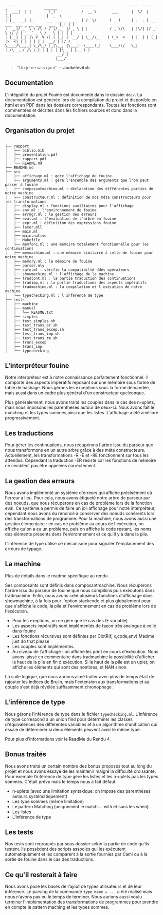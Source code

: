 ```
 _____    _          _              _____                 ___  ___           _                 ______
|  ___|  | |        (_)            /  __ \       ___      |  \/  |          (_)                |  _  \
| |__  __| |_      ___  __ _  ___  | /  \/      ( _ )     | .  . | __ ___  ___ _ __ ___   ___  | | | |
|  __|/ _` \ \ /\ / / |/ _` |/ _ \ | |          / _ \/\   | |\/| |/ _` \ \/ / | '_ ` _ \ / _ \ | | | |
| |__| (_| |\ V  V /| | (_| |  __/ | \__/\_    | (_>  <   | |  | | (_| |>  <| | | | | | |  __/ | |/ /
\____/\__,_| \_/\_/ |_|\__, |\___|  \____(_)    \___/\/   \_|  |_/\__,_/_/\_\_|_| |_| |_|\___| |___(_)
                        __/ |
                       |___/
```


> "Un je ne sais quoi" -- __Jankélévitch__

## Documentation

L'intégralité du projet Fouine est documenté dans le dossier `doc/`. La documentation est générée lors de la compilation du projet et disponible en html et en PDF dans les dossiers correspondants. Toutes les fonctions sont commentées et décrites dans les fichiers sources et donc dans la documentation.

## Organisation du projet
```
.
├── rapport
│   ├── biblio.bib
│   ├── presentation.pdf
│   ├── rapport.pdf
│   └── README.md
├── README.md
├── src
│   ├── affichage.ml : gère l'affichage de fouine.
│   ├── arguments.ml : gère l'ensemble des arguments que l'on peut passer à fouine
│   ├── composantmachine.ml : déclaration des différentes parties de notre machine
│   ├── constructeur.ml : définition de nos méta constructeurs pour les transformations
│   ├── display.ml : fonctions auxiliaires pour l'affichage
│   ├── env.ml : l'environnement de fouine
│   ├── errmgr.ml : la gestion des erreurs
│   ├── eval.ml : l'évaluation de l'arbre en fouine
│   ├── expr.ml : définition des expressions fouine
│   ├── lexer.mll
│   ├── main.ml
│   ├── main.native
│   ├── Makefile
│   ├── memfonc.ml : une mémoire totalement fonctionnelle pour les continuations
│   ├── memmachine.ml : une mémoire similaire à celle de fouine pour notre machine
│   ├── memory.ml : la mémoire de fouine
│   ├── parser.mly
│   ├── safe.ml : vérifie la compatibilté ddes opérateurs
│   ├── showmachine.ml : l'affichage de la machine
│   ├── tradcont.ml : la partie traduction des continuations
│   ├── tradimp.ml : la partie traductions des aspects impératifs
│   ├── tradmachine.ml : la compilation et l'exécution de notre machine
│   └── typechecking.ml : l'inférence de type
├── tests
│   ├── machine
│   ├── manual
│   │   └── README.txt
│   ├── simples
│   ├── test_simples.sh
│   ├── test_trans_er.sh
│   ├── test_trans_excep.sh
│   ├── test_trans_imp.sh
│   ├── test_trans_re.sh
│   ├── trans_excep
│   ├── trans_imp
│   └── typechecking
```
## L'interpréteur fouine

Notre interpréteur est à notre connaissance parfaitement fonctionnel. Il comporte des aspects impératifs reposant sur une mémoire sous forme de table de hashage. Nous gérons les exceptions sous la forme demandée, mais aussi dans un cadre plus général d'un constructeur quelconque.

Plus généralement, nous avons traité les couples dans le cas des n-uplets, mais nous imposons les parenthèses autour de ceux-ci. Nous avons fait le matching et les types sommes,ainsi que les listes. L'affichage a été amélioré progressivement.

## Les traductions

Pour gérer les continuations, nous récupérons l'arbre issu du parseur que nous transformons en un autre arbre grâce à des méta constructeurs. Actuellement, les transformations -R -E et -RE fonctionnent sur tous les attendus. Cependant la traduction -ER résiste car les fonctions de mémoire ne semblent pas être appelées correctement.

## La gestion des erreurs

Nous avons implémenté un système d'erreurs qui affiche précisément où l'erreur a lieu. Pour cela, nous avons étiqueté notre arbre de parseur par des noeuds, que nous récupérons en cas de problème lors de la fonction eval. Ce système a permis de faire un joli affichage pour notre interpréteur, cependant nous avons du renoncé à conserver des noeuds cohérents lors des transformations de programme.
Pour la machine, nous avons aussi une gestion élémentaire : en cas de problème au cours de l'exécution, on affiche qu'on a eu un problème, puis on affiche le code restant, les noms des éléments présents dans l'environnement et ce qu'il y a dans la pile.

L'inférence de type utilise ce mécanisme pour signaler l'emplacement des erreurs de typage.

## La machine

Plus de détails dans le readme spécifique au rendu

Ses composants sont définis dans composantmachine. Nous récupérons l'arbre issu du parseur de fouine que nous compilons puis exécutons dans tradmachine. Enfin, nous avons créé plusieurs fonctions d'affichage dans showmachine, à la fois pour l'option stackcode et plus globalement pour que s'affiche le code, la pile et l'environnement en cas de problème lors de l'exécution.

- Pour les exeptions, on ne gère que le cas des (E variable).
- Les aspects impératifs sont implémentés de façon très analogue à celle dans fouine
- Les fonctions récursives sont définies par ClotR(f, x,code,env) Maxime just do that please
- Les couples sont implémentés.
- Au niveau de l'affichage : on affiche les print en cours d'exécution. Nous avons laissé en commentaire dans tradmachine la possibilité d'afficher le haut de la pile en fin d'exécution. Si le haut de la pile est un uplet, on affiche les éléments qui sont des nombres, et NAN sinon.

La suite logique, que nous aurions aimé traiter avec plus de temps était de rajouter les indices de Brujin, mais l'extension aux transformations et au couple s'est déjà révélée suffisamment chronophage.

## L'inférence de type
Nous gérons l'inférence de type dans le fichier `typechecking.ml`. L'inférence de type correspond à un union find pour déterminer les classes d'équivalences des différentes variables et à un algorithme d'unification qui essaie de déterminer si deux éléments peuvent avoir le même type.

Pour plus d'informations voir le ReadMe du Rendu 4.

## Bonus traités

Nous avons traité un certain nombre des bonus proposés tout au long du projet et nous avons essayé de les maintenir malgré la difficulté croissante. Pour exemple l'inférence de type gère les listes et les n-uplets pas les types sommes. C'était prévu mais le temps nous a fait défaut.

* n-uplets (avec une limitation syntaxique: on impose des parenthèses autours systématiquement)
* Les type sommes (même limitation)
* Le pattern Matching (uniquement le match ... with et sans les when)
* Les listes
* L'inférence de type

## Les tests

Nos tests sont regroupés par sous dossier selon la partie de code qu'ils testent. Ils possèdent des scripts associés qui les exécutent automatiquement et les comparent à la sortie fournies par Caml ou à la sortie de fouine dans le cas des traductions.

## Ce qu'il resterait à faire

Nous avons posé les bases de l'ajout de types utilisateurs et de leur inférence. Le parsing de la commande `type name = ...` a été réalisé mais nous n'avons pas eu le temps de terminer.
Nous aurions aussi voulu terminer l'implémentation des transformations de programmes pour prendre en compte le pattern maching et les types sommes.
